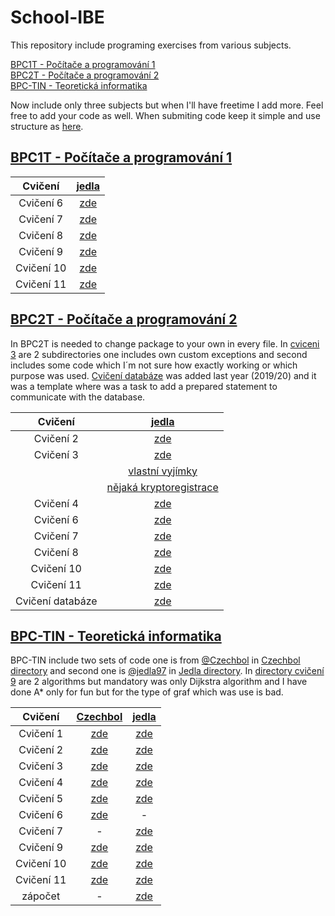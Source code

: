 # School-IBE

This repository include programing exercises from various subjects.

[BPC1T - Počítače a programování 1](#bpc1t---počítače-a-programování-1)\
[BPC2T - Počítače a programování 2](#bpc2t---počítače-a-programování-2)\
[BPC-TIN - Teoretická informatika](#bpc-tin---teoretická-informatika)

Now include only three subjects but when I'll have freetime I add more. Feel free to add your code as well. When submiting code keep it simple and use structure as [here](https://github.com/jedla97/School-IBE/tree/main/BPC-TIN).

## [BPC1T - Počítače a programování 1](https://github.com/jedla97/School-IBE/tree/main/BPC1T)

| Cvičení     | [jedla](https://github.com/jedla97/School-IBE/tree/main/BPC1T)         | 
| :---------: | :--------------------------------------------------------------------: |
| Cvičení 6   | [zde](https://github.com/jedla97/School-IBE/tree/main/BPC1T/cviceni06) |
| Cvičení 7   | [zde](https://github.com/jedla97/School-IBE/tree/main/BPC1T/cviceni07) |
| Cvičení 8   | [zde](https://github.com/jedla97/School-IBE/tree/main/BPC1T/cviceni08) |
| Cvičení 9   | [zde](https://github.com/jedla97/School-IBE/tree/main/BPC1T/cviceni09) |
| Cvičení 10  | [zde](https://github.com/jedla97/School-IBE/tree/main/BPC1T/cviceni10) |
| Cvičení 11  | [zde](https://github.com/jedla97/School-IBE/tree/main/BPC1T/cviceni11) |


## [BPC2T - Počítače a programování 2](https://github.com/jedla97/School-IBE/tree/main/BPC2T)

In BPC2T is needed to change package to your own in every file. In [cviceni 3](https://github.com/jedla97/School-IBE/tree/main/BPC2T/cviceni3) are 2 subdirectories one includes own custom exceptions and second includes some code which I´m not sure how exactly working or which purpose was used. [Cvičení databáze](https://github.com/jedla97/School-IBE/tree/main/BPC2T/cviceniDatabaze) was added last year (2019/20) and it was a template where was a task to add a prepared statement to communicate with the database.

| Cvičení          | [jedla](https://github.com/jedla97/School-IBE/tree/main/BPC1T) | 
| :--------------: | :------------------------------------------------------------: |
| Cvičení 2        | [zde](https://github.com/jedla97/School-IBE/tree/main/BPC2T/cviceni2) |
| Cvičení 3        | [zde](https://github.com/jedla97/School-IBE/tree/main/BPC2T/cviceni3) |
|				   | [vlastní vyjímky](https://github.com/jedla97/School-IBE/tree/main/BPC2T/cviceni3/CustomExceptions) |
|				   | [nějaká kryptoregistrace](https://github.com/jedla97/School-IBE/tree/main/BPC2T/cviceni3/SomeCodeCryptoRegistration) |
| Cvičení 4        | [zde](https://github.com/jedla97/School-IBE/tree/main/BPC2T/cviceni4) |
| Cvičení 6        | [zde](https://github.com/jedla97/School-IBE/tree/main/BPC2T/cviceni6) |
| Cvičení 7        | [zde](https://github.com/jedla97/School-IBE/tree/main/BPC2T/cviceni7) |
| Cvičení 8        | [zde](https://github.com/jedla97/School-IBE/tree/main/BPC2T/cviceni8) |
| Cvičení 10       | [zde](https://github.com/jedla97/School-IBE/tree/main/BPC2T/cviceni10) |
| Cvičení 11       | [zde](https://github.com/jedla97/School-IBE/tree/main/BPC2T/cviceni11) |
| Cvičení databáze | [zde](https://github.com/jedla97/School-IBE/tree/main/BPC2T/cviceniDatabaze) |
 

## [BPC-TIN - Teoretická informatika](https://github.com/jedla97/School-IBE/tree/main/BPC-TIN)

 BPC-TIN include two sets of code one is from [@Czechbol](https://github.com/Czechbol) in [Czechbol directory](https://github.com/jedla97/School-IBE/tree/main/BPC-TIN/Czechbol) and second one is [@jedla97](https://github.com/jedla97) in [Jedla directory](https://github.com/jedla97/School-IBE/tree/main/BPC-TIN/Jedla/src/cz/vutbr/feec). In [directory cvičení 9](https://github.com/jedla97/School-IBE/tree/main/BPC-TIN/Jedla/src/cz/vutbr/feec/cviko9) are 2 algorithms but mandatory was only Dijkstra algorithm and I have done A* only for fun but for the type of graf which was use is bad. 

| Cvičení     | [Czechbol](https://github.com/jedla97/School-IBE/tree/main/BPC-TIN/Czechbol)| [jedla](https://github.com/jedla97/School-IBE/tree/main/BPC-TIN/Jedla/src/cz/vutbr/feec) |
| :-----------: | :-------------: | :-------------: |
| Cvičení 1   | [zde](https://github.com/jedla97/School-IBE/tree/main/BPC-TIN/Czechbol/cviceni01/src/cz/vutbr/feec/utko/tin/cv1) | [zde](https://github.com/jedla97/School-IBE/tree/main/BPC-TIN/Jedla/src/cz/vutbr/feec/cviko1) |
| Cvičení 2   | [zde](https://github.com/jedla97/School-IBE/tree/main/BPC-TIN/Czechbol/cviceni02/src/cz/vutbr/feec/utko/tin/cv02) | [zde](https://github.com/jedla97/School-IBE/tree/main/BPC-TIN/Jedla/src/cz/vutbr/feec/cviko2) |
| Cvičení 3   | [zde](https://github.com/jedla97/School-IBE/tree/main/BPC-TIN/Czechbol/cviceni03/src) | [zde](https://github.com/jedla97/School-IBE/tree/main/BPC-TIN/Jedla/src/cz/vutbr/feec/cviko3) |
| Cvičení 4   | [zde](https://github.com/jedla97/School-IBE/tree/main/BPC-TIN/Czechbol/cviceni04/src/Linearni/seznam) | [zde](https://github.com/jedla97/School-IBE/tree/main/BPC-TIN/Jedla/src/cz/vutbr/feec/cviko4) |
| Cvičení 5   | [zde](https://github.com/jedla97/School-IBE/tree/main/BPC-TIN/Czechbol/cviceni05/src/BinaryTree) | [zde](https://github.com/jedla97/School-IBE/tree/main/BPC-TIN/Jedla/src/cz/vutbr/feec/cviko5) |
| Cvičení 6   | [zde](https://github.com/jedla97/School-IBE/tree/main/BPC-TIN/Czechbol/cviceni06) | - |
| Cvičení 7   | - | [zde](https://github.com/jedla97/School-IBE/tree/main/BPC-TIN/Jedla/src/cz/vutbr/feec/cviko7) |
| Cvičení 9   | [zde](https://github.com/jedla97/School-IBE/tree/main/BPC-TIN/Czechbol/cviceni09/src/cz/vutbr/feec) | [zde](https://github.com/jedla97/School-IBE/tree/main/BPC-TIN/Jedla/src/cz/vutbr/feec/cviko9) |
| Cvičení 10  | [zde](https://github.com/jedla97/School-IBE/tree/main/BPC-TIN/Czechbol/cviceni10) | [zde](https://github.com/jedla97/School-IBE/tree/main/BPC-TIN/Jedla/src/cz/vutbr/feec/cviko10) |
| Cvičení 11  | [zde](https://github.com/jedla97/School-IBE/tree/main/BPC-TIN/Czechbol/cviceni11) | [zde](https://github.com/jedla97/School-IBE/tree/main/BPC-TIN/Jedla/src/cz/vutbr/feec/cviko11) |
| zápočet     | - | [zde](https://github.com/jedla97/School-IBE/tree/main/BPC-TIN/Jedla/src/cz/vutbr/feec/zapocet) |
 
  
